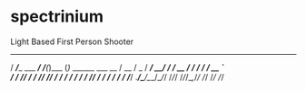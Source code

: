 # spectrinium
Light Based First Person Shooter

   _____                 __       _       _               
  / ___/____  ___  _____/ /______(_)___  (_)_  ______ ___ 
  \__ \/ __ \/ _ \/ ___/ __/ ___/ / __ \/ / / / / __ `__ \
 ___/ / /_/ /  __/ /__/ /_/ /  / / / / / / /_/ / / / / / /
/____/ .___/\___/\___/\__/_/  /_/_/ /_/_/\__,_/_/ /_/ /_/ 
    /_/                                                   
